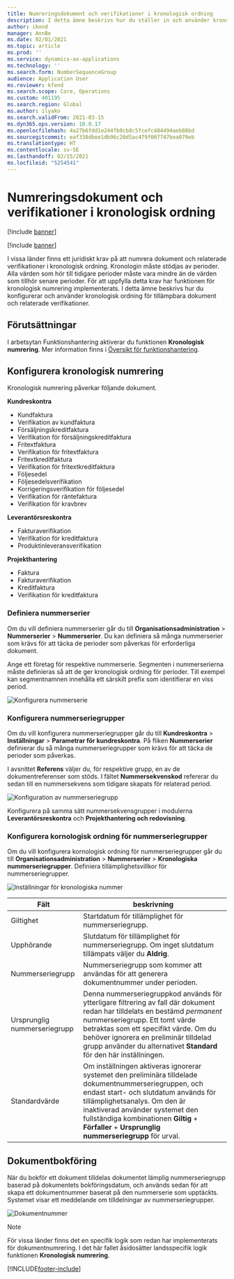 ```yaml
---
title: Numreringsdokument och verifikationer i kronologisk ordning
description: I detta ämne beskrivs hur du ställer in och använder kronologisk ordning för tillämpbara dokument och relaterade verifikationer.
author: ikond
manager: AnnBe
ms.date: 02/01/2021
ms.topic: article
ms.prod: ''
ms.service: dynamics-ax-applications
ms.technology: ''
ms.search.form: NumberSequenceGroup
audience: Application User
ms.reviewer: kfend
ms.search.scope: Core, Operations
ms.custom: 401195
ms.search.region: Global
ms.author: ilyako
ms.search.validFrom: 2021-03-15
ms.dyn365.ops.version: 10.0.17
ms.openlocfilehash: 4a27b6fdd1e244fb0cb8c5fcefc484494aeb88bd
ms.sourcegitcommit: eaf330dbee1db96c20d5ac479f007747bea079eb
ms.translationtype: HT
ms.contentlocale: sv-SE
ms.lasthandoff: 02/15/2021
ms.locfileid: "5254541"
---
```

# <a name="numbering-documents-and-vouchers-chronologically"></a>Numreringsdokument och verifikationer i kronologisk ordning

[!include [banner](../includes/banner.md)]

[!include [banner](../includes/preview-banner.md)]

I vissa länder finns ett juridiskt krav på att numrera dokument och relaterade verifikationer i kronologisk ordning. Kronologin måste stödjas av perioder. Alla värden som hör till tidigare perioder måste vara mindre än de värden som tillhör senare perioder. För att uppfylla detta krav har funktionen för kronologisk numrering implementerats. I detta ämne beskrivs hur du konfigurerar och använder kronologisk ordning för tillämpbara dokument och relaterade verifikationer.

## <a name="prerequisites"></a>Förutsättningar

I arbetsytan Funktionshantering aktiverar du funktionen **Kronologisk numrering**. Mer information finns i [Översikt för funktionshantering](../../fin-ops-core/fin-ops/get-started/feature-management/feature-management-overview.md).

## <a name="configure-chronological-numbering"></a>Konfigurera kronologisk numrering

Kronologisk numrering påverkar följande dokument.

**Kundreskontra**
- Kundfaktura
- Verifikation av kundfaktura
- Försäljningskreditfaktura
- Verifikation för försäljningskreditfaktura
- Fritextfaktura
- Verifikation för fritextfaktura
- Fritextkreditfaktura
- Verifikation för fritextkreditfaktura
- Följesedel
- Följesedelsverifikation
- Korrigeringsverifikation för följesedel
- Verifikation för räntefaktura
- Verifikation för kravbrev

**Leverantörsreskontra**
- Fakturaverifikation
- Verifikation för kreditfaktura
- Produktinleveransverifikation

**Projekthantering**
- Faktura
- Fakturaverifikation
- Kreditfaktura
- Verifikation för kreditfaktura 

### <a name="define-number-sequences"></a>Definiera nummerserier

Om du vill definiera nummerserier går du till **Organisationsadministration** > **Nummerserier** > **Nummerserier**. Du kan definiera så många nummerserier som krävs för att täcka de perioder som påverkas för erforderliga dokument. 

Ange ett företag för respektive nummerserie. Segmenten i nummerserierna måste definieras så att de ger kronologisk ordning för perioder. Till exempel kan segmentnamnen innehålla ett särskilt prefix som identifierar en viss period.

![Konfigurera nummerserie](media/chrono-num-sequence.jpg)

### <a name="configure-number-sequence-groups"></a>Konfigurera nummerseriegrupper

Om du vill konfigurera nummerseriegrupper går du till **Kundreskontra** > **Inställningar** > **Parametrar för kundreskontra**. På fliken **Nummerserier** definierar du så många nummerseriegrupper som krävs för att täcka de perioder som påverkas. 

I avsnittet **Referens** väljer du, för respektive grupp, en av de dokumentreferenser som stöds. I fältet **Nummersekvenskod** refererar du sedan till en nummersekvens som tidigare skapats för relaterad period.

![Konfiguration av nummerseriegrupp](media/chrono-num-sequence-group.jpg)

Konfigurera på samma sätt nummersekvensgrupper i modulerna **Leverantörsreskontra** och **Projekthantering och redovisning**.

### <a name="configure-number-sequence-groups-chronology"></a>Konfigurera kornologisk ordning för nummerseriegrupper

Om du vill konfigurera kornologisk ordning för nummerseriegrupper går du till **Organisationsadministration** > **Nummerserier** > **Kronologiska nummerseriegrupper**. Definiera tillämplighetsvillkor för nummerseriegrupper.

![Inställningar för kronologiska nummer](media/chrono-num-sequence-group-period.jpg)

| Fält            | beskrivning                                                                                                                                                                                                                                                                                                                                                                                   |
|---------------------|------------------------------------------------------------------------------------------------------------------------------------------------------------------------------------------------------------------------------------------------------------------------------------------------------------------------------------------------------------------------------------------------|
| Giltighet  | Startdatum för tillämplighet för nummerseriegrupp. |
| Upphörande      | Slutdatum för tillämplighet för nummerseriegrupp. Om inget slutdatum tillämpats väljer du **Aldrig**. |
| Nummerseriegrupp | Nummerseriegrupp som kommer att användas för att generera dokumentnummer under perioden. |
| Ursprunglig nummerseriegrupp | Denna nummerseriegruppkod används för ytterligare filtrering av fall där dokument redan har tilldelats en bestämd *permanent* nummerseriegrupp. Ett tomt värde betraktas som ett specifikt värde. Om du behöver ignorera en preliminär tilldelad grupp använder du alternativet **Standard** för den här inställningen. |
| Standardvärde | Om inställningen aktiveras ignorerar systemet den preliminära tilldelade dokumentnummerseriegruppen, och endast start- och slutdatum används för tillämplighetsanalys. Om den är inaktiverad använder systemet den fullständiga kombinationen **Giltig** + **Förfaller** + **Ursprunglig nummerseriegrupp** för urval. |

## <a name="document-posting"></a>Dokumentbokföring
När du bokför ett dokument tilldelas dokumentet lämplig nummerseriegrupp baserad på dokumentets bokföringsdatum, och används sedan för att skapa ett dokumentnummer baserat på den nummerserie som upptäckts. Systemet visar ett meddelande om tilldelningar av nummerseriegrupper.

![Dokumentnummer](media/chrono-num-sequence-fti.jpg)

> [!NOTE]
> För vissa länder finns det en specifik logik som redan har implementerats för dokumentnumrering. I det här fallet åsidosätter landsspecifik logik funktionen **Kronologisk numrering**.


[!INCLUDE[footer-include](../../includes/footer-banner.md)]